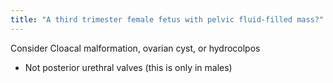 ```yaml
---
title: "A third trimester female fetus with pelvic fluid-filled mass?"
---
```

Consider Cloacal malformation, ovarian cyst, or hydrocolpos

* Not posterior urethral valves (this is only in males)


